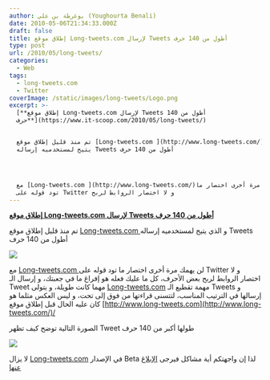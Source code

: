 ```yaml
---
author: يوغرطة بن علي (Youghourta Benali)
date: 2010-05-06T21:34:33.000Z
draft: false
title: إطلاق موقع Long-tweets.com لإرسال Tweets أطول من 140 حرف
type: post
url: /2010/05/long-tweets/
categories:
  - Web
tags:
  - long-tweets.com
  - Twitter
coverImage: /static/images/long-tweets/Logo.png
excerpt: >-
  [**إطلاق موقع Long-tweets.com لإرسال Tweets أطول من 140
  حرف**](https://www.it-scoop.com/2010/05/long-tweets/)


  تم منذ قليل إطلاق موقع [Long-tweets.com ](http://www.long-tweets.com/)و الذي
  يتيح لمستخدميه إرساله Tweets أطول من 140 حرف




  مع [Long-tweets.com ](http://www.long-tweets.com/)لن يهمك مرة أخرى اختصار ما
  تود قوله على Twitter و لا اختصار الروابط لربح
---
```

[**إطلاق موقع Long-tweets.com لإرسال Tweets أطول من 140 حرف**](https://www.it-scoop.com/2010/05/long-tweets/)

تم منذ قليل إطلاق موقع [Long-tweets.com ](http://www.long-tweets.com/)و الذي يتيح لمستخدميه إرساله Tweets أطول من 140 حرف

![](/static/images/long-tweets/Logo.png)

مع [Long-tweets.com ](http://www.long-tweets.com/)لن يهمك مرة أخرى اختصار ما تود قوله على Twitter و لا اختصار الروابط لربح بعض الأحرف، كل ما عليك فعله هو إفراغ ما في جعبتك، و إرسال الـ Tweet مهما كانت طويلة، و يتولى [Long-tweets.com](http://www.long-tweets.com/) مهمة تقطيع الـ Tweets و إرسالها في الترتيب المناسب، لتتسنى قراءتها من فوق إلى تحت، و ليس العكس مثلما هو كان عليه الحال قبل إطلاق موقع [http://www.long-tweets.com](http://www.long-tweets.com/)/

الصورة التالية توضح كيف تظهر Tweet طولها أكبر من 140 حرف

![](/static/images/long-tweets/longTweets.png)

لا يزال [Long-tweets.com](http://www.long-tweets.com/) في الإصدار Beta لذا إن واجهتكم أية مشاكل فيرجى [الإبلاغ عنها](http://www.long-tweets.com/contact.html)
